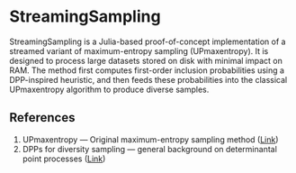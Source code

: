 # StreamingSampling

StreamingSampling is a Julia-based proof-of-concept implementation of a streamed variant of maximum-entropy sampling (UPmaxentropy). It is designed to process large datasets stored on disk with minimal impact on RAM. The method first computes first-order inclusion probabilities using a DPP-inspired heuristic, and then feeds these probabilities into the classical UPmaxentropy algorithm to produce diverse samples.

## References

1. UPmaxentropy — Original maximum-entropy sampling method ([Link](https://www.rdocumentation.org/packages/sampling/versions/2.11/topics/UPmaxentropy))
2. DPPs for diversity sampling — general background on determinantal point processes ([Link](https://dahtah.github.io/Determinantal.jl/dev/))
